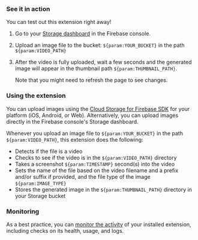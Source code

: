<!--
This file provides your users an overview of how to use your extension after they've installed it. All content is optional, but this is the recommended format. Your users will see the contents of this file in the Firebase console after they install the extension.

Include instructions for using the extension and any important functional details. Also include **detailed descriptions** for any additional post-installation setup required by the user.

Reference values for the extension instance using the ${param:PARAMETER_NAME} or ${function:VARIABLE_NAME} syntax.
Learn more in the docs: https://firebase.google.com/docs/extensions/publishers/user-documentation#reference-in-postinstall

Learn more about writing a POSTINSTALL.md file in the docs:
https://firebase.google.com/docs/extensions/publishers/user-documentation#writing-postinstall
-->

### See it in action

You can test out this extension right away!

1. Go to your [Storage dashboard](https://console.firebase.google.com/project/${PROJECT_ID}/storage) in the Firebase console.

1. Upload an image file to the bucket: `${param:YOUR_BUCKET}` in the path `${param:VIDEO_PATH}`

1. After the video is fully uploaded, wait a few seconds and the generated image will appear in the thumbnail path `${param:THUMBNAIL_PATH}`.

   Note that you might need to refresh the page to see changes.

### Using the extension

You can upload images using the [Cloud Storage for Firebase SDK](https://firebase.google.com/docs/storage/) for your platform (iOS, Android, or Web). Alternatively, you can upload images directly in the Firebase console's Storage dashboard.

Whenever you upload an image file to `${param:YOUR_BUCKET}` in the path `${param:VIDEO_PATH}`, this extension does the following:

-  Detects if the file is a video
-  Checks to see if the video is in the `${param:VIDEO_PATH}` directory
-  Takes a screenshot `${param:TIMESTAMP}` second(s) into the video
-  Sets the name of the file based on the video filename and a prefix and/or suffix if provided, and the file type of the image `${param:IMAGE_TYPE}`
-  Stores the generated image in the `${param:THUMBNAIL_PATH}` directory in your Storage bucket

### Monitoring

As a best practice, you can [monitor the activity](https://firebase.google.com/docs/extensions/manage-installed-extensions#monitor) of your installed extension, including checks on its health, usage, and logs.

